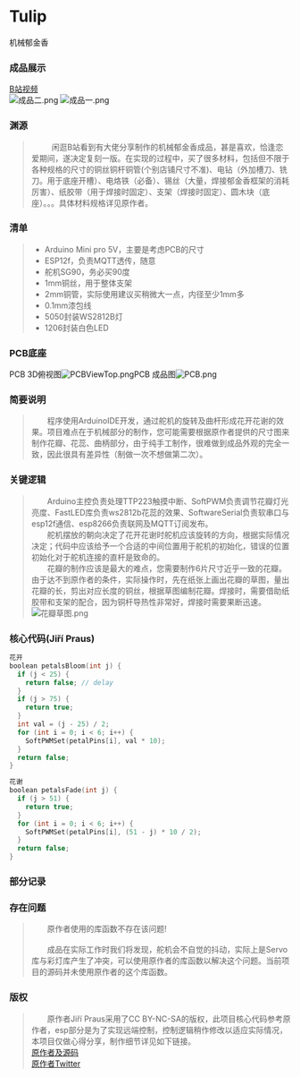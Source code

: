 # Tulip
机械郁金香

### 成品展示
[B站视频](https://www.bilibili.com/video/BV1694y1Z7xW/)<br>
![成品二.png](https://s2.loli.net/2022/04/05/raN53R4TzxSuVAL.png) ![成品一.png](https://s2.loli.net/2022/04/05/nbpVgzCjWLTuYci.png)


### 渊源
>&emsp; &emsp; 闲逛B站看到有大佬分享制作的机械郁金香成品，甚是喜欢，恰逢恋爱期间，遂决定复刻一版。在实现的过程中，买了很多材料，包括但不限于各种规格的尺寸的铜丝铜杆铜管(个别店铺尺寸不准)、电钻（外加槽刀、铣刀。用于底座开槽）、电烙铁（必备）、锡丝（大量，焊接郁金香框架的消耗厉害）、纸胶带（用于焊接时固定）、支架（焊接时固定）、圆木块（底座）。。。具体材料规格详见原作者。

### 清单
>* Arduino Mini pro 5V，主要是考虑PCB的尺寸
>* ESP12f，负责MQTT透传，随意
>* 舵机SG90，务必买90度
>* 1mm铜丝，用于整体支架
>* 2mm铜管，实际使用建议买稍微大一点，内径至少1mm多
>* 0.1mm漆包线
>* 5050封装WS2812B灯
>* 1206封装白色LED

### PCB底座
PCB 3D俯视图![PCBViewTop.png](https://s2.loli.net/2022/04/05/Cp62o5eq8UjzKXW.png)PCB 成品图![PCB.png](https://s2.loli.net/2022/04/05/eX2unAPGd69ypRI.png)

### 简要说明
>&emsp;&emsp;程序使用ArduinoIDE开发，通过舵机的旋转及曲杆形成花开花谢的效果。项目难点在于机械部分的制作，您可能需要根据原作者提供的尺寸图来制作花瓣、花蕊、曲柄部分，由于纯手工制作，很难做到成品外观的完全一致，因此很具有差异性（制做一次不想做第二次）。

### 关键逻辑
>&emsp;&emsp;Arduino主控负责处理TTP223触摸中断、SoftPWM负责调节花瓣灯光亮度、FastLED库负责ws2812b花蕊的效果、SoftwareSerial负责软串口与esp12f通信、esp8266负责联网及MQTT订阅发布。
><br>&emsp;&emsp;舵机摆放的朝向决定了花开花谢时舵机应该旋转的方向，根据实际情况决定；代码中应该给予一个合适的中间位置用于舵机的初始化，错误的位置初始化对于舵机连接的直杆是致命的。
><br>&emsp;&emsp;花瓣的制作应该是最大的难点，您需要制作6片尺寸近乎一致的花瓣。由于达不到原作者的条件，实际操作时，先在纸张上画出花瓣的草图，量出花瓣的长，剪出对应长度的铜丝，根据草图编制花瓣。焊接时，需要借助纸胶带和支架的配合，因为铜杆导热性非常好，焊接时需要果断迅速。
><br>![花瓣草图.png](https://s2.loli.net/2022/04/05/Nu7y8pwDhg4KjzT.png)

### 核心代码(Jiří Praus)
```c
花开
boolean petalsBloom(int j) {
  if (j < 25) {
    return false; // delay
  }
  if (j > 75) {
    return true;
  }
  int val = (j - 25) / 2;
  for (int i = 0; i < 6; i++) {
    SoftPWMSet(petalPins[i], val * 10);
  }
  return false;
}
```

```c
花谢
boolean petalsFade(int j) {
  if (j > 51) {
    return true;
  }
  for (int i = 0; i < 6; i++) {
    SoftPWMSet(petalPins[i], (51 - j) * 10 / 2);
  }
  return false;
}
```

### 部分记录

### 存在问题
>&emsp;&emsp;原作者使用的库函数不存在该问题!
><br><br>&emsp;&emsp;成品在实际工作时我们将发现，舵机会不自觉的抖动，实际上是Servo库与彩灯库产生了冲突，可以使用原作者的库函数以解决这个问题。当前项目的源码并未使用原作者的这个库函数。

### 版权
>&emsp;&emsp;原作者Jiří Praus采用了CC BY-NC-SA的版权，此项目核心代码参考原作者，esp部分是为了实现远端控制，控制逻辑稍作修改以适应实际情况，本项目仅做心得分享，制作细节详见如下链接。
><br>[原作者及源码](https://www.hackster.io/jiripraus/ever-blooming-mechanical-tulip-1b0323)
><br>[原作者Twitter](https://twitter.com/jipraus)
